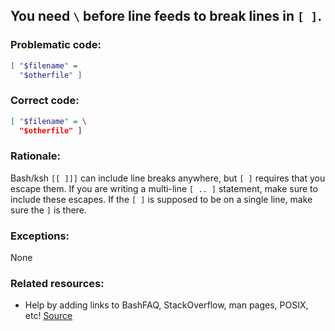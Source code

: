 ## You need `\` before line feeds to break lines in `[ ]`.

### Problematic code:

```sh
[ "$filename" =
  "$otherfile" ]
```

### Correct code:

```sh
[ "$filename" = \
  "$otherfile" ]
```
### Rationale:

Bash/ksh `[[ ]]]` can include line breaks anywhere, but `[ ]` requires that you escape them. If you are writing a multi-line `[ .. ]` statement, make sure to include these escapes. If the `[ ]` is supposed to be on a single line, make sure the `]` is there.

### Exceptions:

None

### Related resources:

* Help by adding links to BashFAQ, StackOverflow, man pages, POSIX, etc!
[Source](https://github.com/koalaman/shellcheck/wiki/SC1080)


